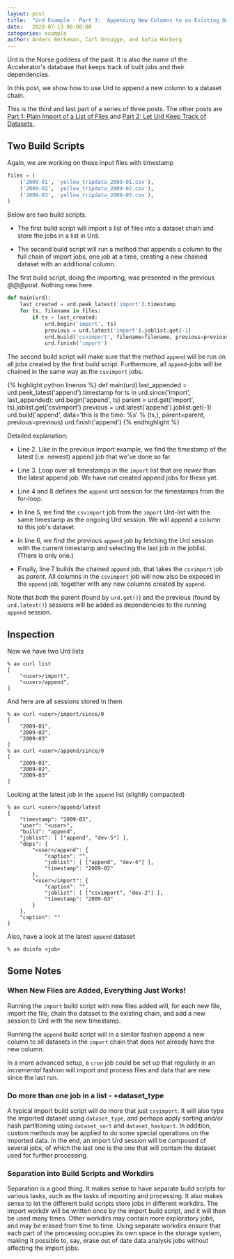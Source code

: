 ```yaml
---
layout: post
title:  "Urd Example - Part 3:  Appending New Columns to an Existing Dataset Chain"
date:   2020-07-13 00:00:00
categories: example
author: Anders Berkeman, Carl Drougge, and Sofia Hörberg
---
```


Urd is the Norse goddess of the past.  It is also the name of the
Accelerator's database that keeps track of built jobs and their
dependencies.

In this post, we show how to use Urd to append a new column to a
dataset chain.

This is the third and last part of a series of three posts.  The other
posts are [Part 1: Plain Import of a List of Files ](/example/2020/07/13/urd1.html) and
[Part 2: Let Urd Keep Track of Datasets ](/example/2020/07/13/urd2.html).



## Two Build Scripts

Again, we are working on these input files with timestamp

```python
files = (
    ('2009-01', 'yellow_tripdata_2009-01.csv'),
    ('2009-02', 'yellow_tripdata_2009-02.csv'),
    ('2009-03', 'yellow_tripdata_2009-03.csv'),
)
```



Below are two build scripts.

  - The first build script will import a list of files into a dataset
  chain and store the jobs in a list in Urd.

  - The second build script will run a method that appends a column to
  the full chain of import jobs, one job at a time, creating a new
  chained dataset with an additional column.


The first build script, doing the importing, was presented in the
previous *@@@post*.  Nothing new here.

```python
def main(urd):
    last_created = urd.peek_latest('import').timestamp
    for ts, filename in files:
        if ts > last_created:
            urd.begin('import', ts)
            previous = urd.latest('import').joblist.get(-1)
            urd.build('csvimport', filename=filename, previous=previous)
            urd.finish('import')
```

The second build script will make sure that the method `append` will
be run on all jobs created by the first build script.  Furthermore,
all `append`-jobs will be chained in the same way as the `csvimport`
jobs.

{% highlight python linenos %}
def main(urd)
    last_appended = urd.peek_latest('append').timestamp
    for ts in urd.since('import', last_appended):
        urd.begin('append', ts)
        parent = urd.get('import', ts).joblist.get('csvimport')
        previous = urd.latest('append').joblist.get(-1)
        urd.build('append', data='this is the time: %s' % (ts,), parent=parent, previous=previous)
        urd.finish('append')
{% endhighlight %}

Detailed explanation:

  - Line 2.  Like in the previous import example, we find the
    timestamp of the latest (i.e. newest) append job that we've done
    so far.

  - Line 3.  Loop over all timestamps in the `import` list that are
  *newer* than the latest append job.  We have *not* created append
  jobs for these yet.

  - Line 4 and 8 defines the `append` urd session for the timestamps
    from the for-loop.

  - In line 5, we find the `csvimport` job from the `import` Urd-list
    with the same timestamp as the ongoing Urd session.  We will
    append a column to this job's dataset.

  - In line 6, we find the previous `append` job by fetching the Urd
    session with the current timestamp and selecting the last job in
    the joblist.  (There is only one.)

  - Finally, line 7 builds the chained `append` job, that takes the
    `csvimport` job as *parent*.  All columns in the `csvimport` job
    will now also be exposed in the `append` job, together with any
    new columns created by `append`.

Note that *both* the parent (found by `urd.get()`) and the previous
(found by `urd.latest()`) sessions will be added as dependencies to
the running `append` session.



## Inspection

Now we have two Urd lists

```
% ax curl list
[
    "<user>/import",
    "<user>/append",
]
```

And here are all sessions stored in them

```
% ax curl <user>/import/since/0
[
    "2009-01",
    "2009-02",
    "2009-03"
]
% ax curl <user>/append/since/0
[
    "2009-01",
    "2009-02",
    "2009-03"
]
```

Looking at the latest job in the `append` list (slightly compacted)

```
% ax curl <user>/append/latest
{
    "timestamp": "2009-03",
    "user": "<user>",
    "build": "append",
    "joblist": [ ["append", "dev-5"] ],
    "deps": {
        "<user>/append": {
            "caption": "",
            "joblist": [ ["append", "dev-4"] ],
            "timestamp": "2009-02"
        },
        "<user>/import": {
            "caption": "",
            "joblist": [ ["csvimport", "dev-2"] ],
            "timestamp": "2009-03"
        }
    },
    "caption": ""
}
```

Also, have a look at the latest `append` dataset

```
% ax dsinfo <job>
```



## Some Notes

### When New Files are Added, Everything Just Works!

Running the `import` build script with new files added will, for each
new file, import the file, chain the dataset to the existing
chain, and add a new session to Urd with the new timestamp.

Running the `append` build script will in a similar fashion append a
new column to all datasets in the `import` chain that does not already
have the new column.

In a more advanced setup, a `cron` job could be set up that regularly
in an *incremental* fashion will import and process files and data
that are new since the last run.



### Do more than one job in a list - +dataset_type

A typical import build script will do more that just `csvimport`.  It
will also type the imported dataset using `dataset_type`, and perhaps
apply sorting and/or hash partitioning using `dataset_sort` and
`dataset_hashpart`.  In addition, custom methods may be applied to do
some special operations on the imported data.  In the end, an import
Urd session will be composed of several jobs, of which the last one is
the one that will contain the dataset used for further processing.



### Separation into Build Scripts and Workdirs

Separation is a good thing.  It makes sense to have separate build
scripts for various tasks, such as the tasks of importing and
processing.  It also makes sense to let the different build scripts
store jobs in different workdirs.  The import workdir will be written
once by the import build script, and it will then be used many times.
Other workdirs may contain more exploratory jobs, and may be erased
from time to time.  Using separate workdirs ensure that each part of
the processing occupies its own space in the storage system, making it
possible to, say, erase out of date data analysis jobs without
affecting the import jobs.



